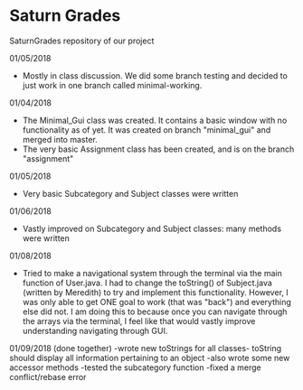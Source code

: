 # Saturn Grades
SaturnGrades repository of our project

01/05/2018
- Mostly in class discussion. We did some branch testing and decided to just work in one branch called minimal-working.

01/04/2018
- The Minimal_Gui class was created. It contains a basic window with no functionality as of yet. It was created on branch "minimal_gui" and merged into master.
- The very basic Assignment class has been created, and is on the branch "assignment"

01/05/2018
- Very basic Subcategory and Subject classes were written

01/06/2018
- Vastly improved on Subcategory and Subject classes: many methods were written

01/08/2018
- Tried to make a navigational system through the terminal via the main function of User.java. I had to change the toString() of Subject.java (written by Meredith) to try and implement this functionality. However, I was only able to get ONE goal to work (that was "back") and everything else did not. I am doing this to because once you can navigate through the arrays via the terminal, I feel like that would vastly improve understanding navigating through GUI.

01/09/2018
(done together)
-wrote new toStrings for all classes- toString should display all information pertaining to an object
-also wrote some new accessor methods
-tested the subcategory function
-fixed a merge conflict/rebase error